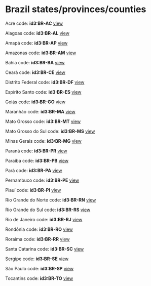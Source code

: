 # Brazil states/provinces/counties
Acre     code: **id3:BR-AC**     [view](../export/geojson/medium/id3/br/ac.geojson)     


Alagoas     code: **id3:BR-AL**     [view](../export/geojson/medium/id3/br/al.geojson)     


Amapá     code: **id3:BR-AP**     [view](../export/geojson/medium/id3/br/ap.geojson)     


Amazonas     code: **id3:BR-AM**     [view](../export/geojson/medium/id3/br/am.geojson)     


Bahia     code: **id3:BR-BA**     [view](../export/geojson/medium/id3/br/ba.geojson)     


Ceará     code: **id3:BR-CE**     [view](../export/geojson/medium/id3/br/ce.geojson)     


Distrito Federal     code: **id3:BR-DF**     [view](../export/geojson/medium/id3/br/df.geojson)     


Espírito Santo     code: **id3:BR-ES**     [view](../export/geojson/medium/id3/br/es.geojson)     


Goiás     code: **id3:BR-GO**     [view](../export/geojson/medium/id3/br/go.geojson)     


Maranhão     code: **id3:BR-MA**     [view](../export/geojson/medium/id3/br/ma.geojson)     


Mato Grosso     code: **id3:BR-MT**     [view](../export/geojson/medium/id3/br/mt.geojson)     


Mato Grosso do Sul     code: **id3:BR-MS**     [view](../export/geojson/medium/id3/br/ms.geojson)     


Minas Gerais     code: **id3:BR-MG**     [view](../export/geojson/medium/id3/br/mg.geojson)     


Paraná     code: **id3:BR-PR**     [view](../export/geojson/medium/id3/br/pr.geojson)     


Paraíba     code: **id3:BR-PB**     [view](../export/geojson/medium/id3/br/pb.geojson)     


Pará     code: **id3:BR-PA**     [view](../export/geojson/medium/id3/br/pa.geojson)     


Pernambuco     code: **id3:BR-PE**     [view](../export/geojson/medium/id3/br/pe.geojson)     


Piauí     code: **id3:BR-PI**     [view](../export/geojson/medium/id3/br/pi.geojson)     


Rio Grande do Norte     code: **id3:BR-RN**     [view](../export/geojson/medium/id3/br/rn.geojson)     


Rio Grande do Sul     code: **id3:BR-RS**     [view](../export/geojson/medium/id3/br/rs.geojson)     


Rio de Janeiro     code: **id3:BR-RJ**     [view](../export/geojson/medium/id3/br/rj.geojson)     


Rondônia     code: **id3:BR-RO**     [view](../export/geojson/medium/id3/br/ro.geojson)     


Roraima     code: **id3:BR-RR**     [view](../export/geojson/medium/id3/br/rr.geojson)     


Santa Catarina     code: **id3:BR-SC**     [view](../export/geojson/medium/id3/br/sc.geojson)     


Sergipe     code: **id3:BR-SE**     [view](../export/geojson/medium/id3/br/se.geojson)     


São Paulo     code: **id3:BR-SP**     [view](../export/geojson/medium/id3/br/sp.geojson)     


Tocantins     code: **id3:BR-TO**     [view](../export/geojson/medium/id3/br/to.geojson)     

